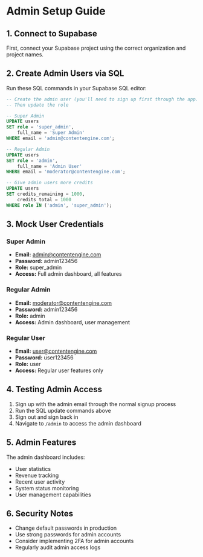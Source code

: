 # Admin Setup Guide

## 1. Connect to Supabase
First, connect your Supabase project using the correct organization and project names.

## 2. Create Admin Users via SQL

Run these SQL commands in your Supabase SQL editor:

```sql
-- Create the admin user (you'll need to sign up first through the app)
-- Then update the role

-- Super Admin
UPDATE users 
SET role = 'super_admin',
    full_name = 'Super Admin'
WHERE email = 'admin@contentengine.com';

-- Regular Admin  
UPDATE users 
SET role = 'admin',
    full_name = 'Admin User'
WHERE email = 'moderator@contentengine.com';

-- Give admin users more credits
UPDATE users 
SET credits_remaining = 1000,
    credits_total = 1000
WHERE role IN ('admin', 'super_admin');
```

## 3. Mock User Credentials

### Super Admin
- **Email:** admin@contentengine.com
- **Password:** admin123456
- **Role:** super_admin
- **Access:** Full admin dashboard, all features

### Regular Admin
- **Email:** moderator@contentengine.com  
- **Password:** admin123456
- **Role:** admin
- **Access:** Admin dashboard, user management

### Regular User
- **Email:** user@contentengine.com
- **Password:** user123456
- **Role:** user
- **Access:** Regular user features only

## 4. Testing Admin Access

1. Sign up with the admin email through the normal signup process
2. Run the SQL update commands above
3. Sign out and sign back in
4. Navigate to `/admin` to access the admin dashboard

## 5. Admin Features

The admin dashboard includes:
- User statistics
- Revenue tracking
- Recent user activity
- System status monitoring
- User management capabilities

## 6. Security Notes

- Change default passwords in production
- Use strong passwords for admin accounts
- Consider implementing 2FA for admin accounts
- Regularly audit admin access logs